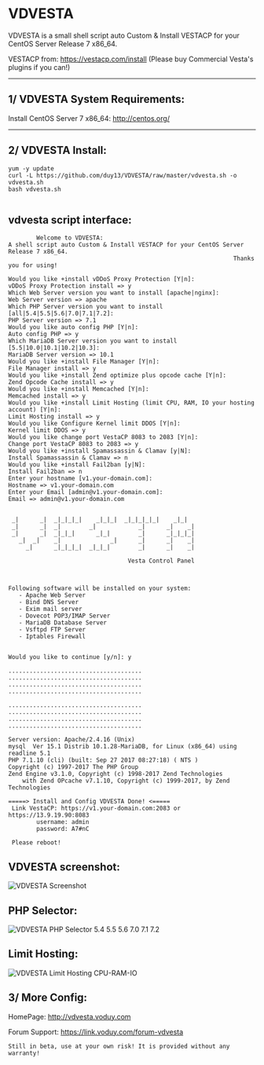 VDVESTA
===================

VDVESTA is a small shell script auto Custom & Install VESTACP for your CentOS Server Release 7 x86_64.

VESTACP from: https://vestacp.com/install
(Please buy Commercial Vesta's plugins if you can!)

----------

1/ VDVESTA System Requirements:
-------------
Install CentOS Server 7 x86_64: http://centos.org/

----------


2/ VDVESTA Install:
-------------
```
yum -y update
curl -L https://github.com/duy13/VDVESTA/raw/master/vdvesta.sh -o vdvesta.sh
bash vdvesta.sh
 
```

vdvesta script interface:
-------------
```
        Welcome to VDVESTA:
A shell script auto Custom & Install VESTACP for your CentOS Server Release 7 x86_64.
                                                                Thanks you for using!

Would you like +install vDDoS Proxy Protection [Y|n]:
vDDoS Proxy Protection install => y
Which Web Server version you want to install [apache|nginx]:
Web Server version => apache
Which PHP Server version you want to install [all|5.4|5.5|5.6|7.0|7.1|7.2]:
PHP Server version => 7.1
Would you like auto config PHP [Y|n]:
Auto config PHP => y
Which MariaDB Server version you want to install [5.5|10.0|10.1|10.2|10.3]:
MariaDB Server version => 10.1
Would you like +install File Manager [Y|n]:
File Manager install => y
Would you like +install Zend optimize plus opcode cache [Y|n]:
Zend Opcode Cache install => y
Would you like +install Memcached [Y|n]:
Memcached install => y
Would you like +install Limit Hosting (limit CPU, RAM, IO your hosting account) [Y|n]:
Limit Hosting install => y
Would you like Configure Kernel limit DDOS [Y|n]:
Kernel limit DDOS => y
Would you like change port VestaCP 8083 to 2083 [Y|n]:
Change port VestaCP 8083 to 2083 => y
Would you like +install Spamassassin & Clamav [y|N]:
Install Spamassassin & Clamav => n
Would you like +install Fail2ban [y|N]:
Install Fail2ban => n
Enter your hostname [v1.your-domain.com]:
Hostname => v1.your-domain.com
Enter your Email [admin@v1.your-domain.com]:
Email => admin@v1.your-domain.com


 _|      _|  _|_|_|_|    _|_|_|  _|_|_|_|_|    _|_|
 _|      _|  _|        _|            _|      _|    _|
 _|      _|  _|_|_|      _|_|        _|      _|_|_|_|
   _|  _|    _|              _|      _|      _|    _|
     _|      _|_|_|_|  _|_|_|        _|      _|    _|

                                  Vesta Control Panel



Following software will be installed on your system:
   - Apache Web Server
   - Bind DNS Server
   - Exim mail server
   - Dovecot POP3/IMAP Server
   - MariaDB Database Server
   - Vsftpd FTP Server
   - Iptables Firewall


Would you like to continue [y/n]: y

......................................
......................................
......................................
......................................

......................................
......................................
......................................
......................................

Server version: Apache/2.4.16 (Unix)
mysql  Ver 15.1 Distrib 10.1.28-MariaDB, for Linux (x86_64) using readline 5.1
PHP 7.1.10 (cli) (built: Sep 27 2017 08:27:18) ( NTS )
Copyright (c) 1997-2017 The PHP Group
Zend Engine v3.1.0, Copyright (c) 1998-2017 Zend Technologies
    with Zend OPcache v7.1.10, Copyright (c) 1999-2017, by Zend Technologies

=====> Install and Config VDVESTA Done! <=====
 Link VestaCP: https://v1.your-domain.com:2083 or https://13.9.19.90:8083
        username: admin
        password: A7#nC

 Please reboot!

```

VDVESTA screenshot:
-------------
![VDVESTA Screenshot](https://lh4.googleusercontent.com/-nS-2ZADtcpM/WK0GalcZfiI/AAAAAAAABI0/NELyFr6k-iMQkVEOGKylP55ibSDliu2gQCLcB/s1600/VDVESTA.png "vdvesta screenshot 1")

PHP Selector:
-------------
![VDVESTA PHP Selector 5.4 5.5 5.6 7.0 7.1 7.2](https://lh4.googleusercontent.com/-YFjtfRtpJHY/Wcx4S2QDgYI/AAAAAAAABpE/8LjWA9JylbQMVZX46bnn4i23Qt8GIcF0ACLcBGAs/s1600/VDVESTA-PHP-Selector.png.png "vdvesta php selector screenshot 2")

Limit Hosting:
-------------
![VDVESTA Limit Hosting CPU-RAM-IO](https://lh4.googleusercontent.com/-Oi4bsdKcKfI/WYs502wI7TI/AAAAAAAABms/9At8G3STbmc3MNEuXe8kInlzFNb53vcWgCLcBGAs/s1600/VDVESTA-Limit-Hosting.png "vdvesta limit hosting screenshot 3")

3/ More Config:
---------------
HomePage: http://vdvesta.voduy.com

Forum Support: https://link.voduy.com/forum-vdvesta
```
Still in beta, use at your own risk! It is provided without any warranty!
```
